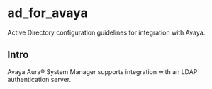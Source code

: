 # ad_for_avaya
Active Directory configuration guidelines for integration with Avaya.

## Intro
Avaya Aura® System Manager supports integration with an LDAP authentication server.